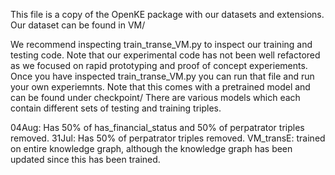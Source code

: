 This file is a copy of the OpenKE package with our datasets and extensions. Our dataset
can be found in VM/ 

We recommend inspecting train\_transe\_VM.py to inspect our training and testing code.
Note that our experimental code has not been well refactored as we focused on rapid prototyping and proof of concept experiements. Once you have inspected train\_transe\_VM.py you can run that file and run your own experiemnts.
Note that this comes with a pretrained model and can be found under checkpoint/
There are various models which each contain different sets of testing and training triples.

04Aug: Has 50% of has_financial_status and 50% of perpatrator triples removed.
31Jul: Has 50% of perpatrator triples removed.
VM_transE: trained on entire knowledge graph, although the knowledge graph has been updated since this has been trained.
